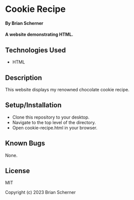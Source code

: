 # Cookie Recipe

#### By Brian Scherner

#### A website demonstrating HTML.

## Technologies Used

* HTML

## Description

This website displays my renowned chocolate cookie recipe.

## Setup/Installation

* Clone this repository to your desktop.
* Navigate to the top level of the directory.
* Open cookie-recipe.html in your browser.

## Known Bugs

None.

## License

MIT

Copyright (c) 2023 Brian Scherner